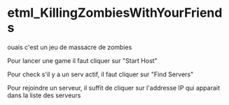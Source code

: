 # etml_KillingZombiesWithYourFriends
ouais c'est un jeu de massacre de zombies

Pour lancer une game il faut cliquer sur "Start Host"

Pour check s'il y a un serv actif, il faut cliquer sur "Find Servers"

Pour rejoindre un serveur, il suffit de cliquer sur l'addresse IP qui apparait dans la liste des serveurs
